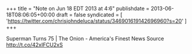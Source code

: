 +++
title = "Note on Jun 18 EDT 2013 at 4:6"
publishdate = 2013-06-18T08:06:05+00:00
draft = false
syndicated = [ 'https://twitter.com/chrisjohndeluca/status/346901619142696960?s=20' ]
+++

Superman Turns 75 | The Onion - America's Finest News Source http://t.co/42xIFCU2xS
